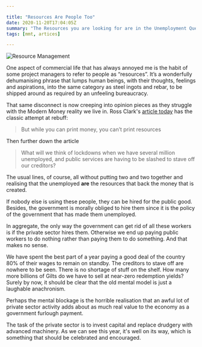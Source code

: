 ```yaml
---

title: "Resources Are People Too"
date: 2020-11-20T17:04:05Z
summary: "The Resources you are looking for are in the Unemployment Queue"
tags: [mmt, artices]

---
```


![Resource Management](https://upload.wikimedia.org/wikipedia/commons/f/f0/Resource_managment.jpg)

One aspect of commercial life that has always annoyed me is the habit
of some project managers to refer to people as “resources”. It’s
a wonderfully dehumanising phrase that lumps human beings, with their
thoughts, feelings and aspirations, into the same category as steel ingots
and rebar, to be shipped around as required by an unfeeling bureaucracy.

That same disconnect is now creeping into opinion pieces as they struggle with the Modern Money reality we live in.
Ross Clark's [article today][1] has the classic attempt at rebuff:

> But while you can print money, you can’t print resources

Then further down the article

> What will we think of lockdowns when we have several million unemployed, and public services are having to be slashed to stave off our creditors?

The usual lines, of course, all without putting two and two together and
realising that the unemployed **are** the resources that back the money that
is created.

If nobody else is using these people, they can be hired for the public
good. Besides, the government is morally obliged to hire them since it
is the policy of the government that has made them unemployed.

In aggregate, the only way the government can get rid of all
these workers is if the private sector hires them. Otherwise we end
up paying public workers to do nothing rather than paying them to
do something. And that makes no sense. 

We have spent the best part of a year paying a good deal of the country
80% of their wages to remain on standby.  The creditors to stave off
are nowhere to be seen. There is no shortage of stuff on the shelf. How
many more billions of Gilts do we have to sell at near-zero redemption
yields? Surely by now, it should be clear that the old mental model is
just a laughable anachronism.

Perhaps the mental blockage is the
horrible realisation that an awful lot of private sector activity adds
about as much real value to the economy as a government furlough payment.

The task of the private sector is to invest capital and replace drudgery
with advanced machinery. As we can see this year, it's well on its
way, which is something that should be celebrated and encouraged.

[1]:[https://www.telegraph.co.uk/news/2020/11/20/public-sector-workers-whingeing-pay-freeze-may-change-tune-reality/]

